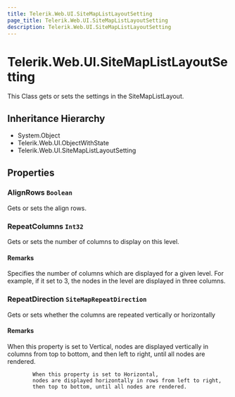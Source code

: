 ```yaml
---
title: Telerik.Web.UI.SiteMapListLayoutSetting
page_title: Telerik.Web.UI.SiteMapListLayoutSetting
description: Telerik.Web.UI.SiteMapListLayoutSetting
---
```


# Telerik.Web.UI.SiteMapListLayoutSetting

This Class gets or sets the settings in the SiteMapListLayout.

## Inheritance Hierarchy

* System.Object
* Telerik.Web.UI.ObjectWithState
* Telerik.Web.UI.SiteMapListLayoutSetting

## Properties

###  AlignRows `Boolean`

Gets or sets the align rows.

###  RepeatColumns `Int32`

Gets or sets the number of columns to display on this level.

#### Remarks
Specifies the number of columns which are displayed for a given level. For example,
            if it set to 3, the nodes in the level are displayed in three columns.

###  RepeatDirection `SiteMapRepeatDirection`

Gets or sets whether the columns are repeated vertically or horizontally

#### Remarks
When this property is set to Vertical,
            nodes are displayed vertically in columns from top to bottom,
            and then left to right, until all nodes are rendered.
            
            When this property is set to Horizontal,
            nodes are displayed horizontally in rows from left to right,
            then top to bottom, until all nodes are rendered.

